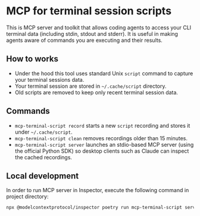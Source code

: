 # MCP for terminal session scripts

This is MCP server and toolkit that allows coding agents to access your CLI terminal data (including stdin, stdout and stderr). It is useful in making agents aware of commands you are executing and their results.

## How to works

- Under the hood this tool uses standard Unix `script` command to capture your terminal sessions data. 
- Your terminal session are stored in `~/.cache/script` directory. 
- Old scripts are removed to keep only recent terminal session data.

## Commands

- `mcp-terminal-script record` starts a new `script` recording and stores it under `~/.cache/script`.
- `mcp-terminal-script clean` removes recordings older than 15 minutes.
- `mcp-terminal-script server` launches an stdio-based MCP server (using the official Python SDK) so desktop clients such as Claude can inspect the cached recordings.

## Local development

In order to run MCP server in Inspector, execute the following command in project directory:

```bash
npx @modelcontextprotocol/inspector poetry run mcp-terminal-script server
```